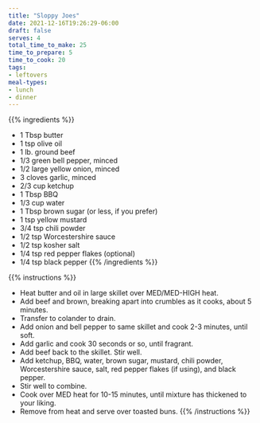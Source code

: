 ```yaml
---
title: "Sloppy Joes"
date: 2021-12-16T19:26:29-06:00
draft: false
serves: 4
total_time_to_make: 25
time_to_prepare: 5
time_to_cook: 20
tags:
- leftovers
meal-types:
- lunch
- dinner
---
```


{{% ingredients %}}
- 1 Tbsp butter
- 1 tsp olive oil
- 1 lb. ground beef
- 1/3 green bell pepper, minced
- 1/2 large yellow onion, minced
- 3 cloves garlic, minced
- 2/3 cup ketchup
- 1 Tbsp BBQ
- 1/3 cup water
- 1 Tbsp brown sugar (or less, if you prefer)
- 1 tsp yellow mustard
- 3/4 tsp chili powder
- 1/2 tsp Worcestershire sauce
- 1/2 tsp kosher salt
- 1/4 tsp red pepper flakes (optional)
- 1/4 tsp black pepper
{{% /ingredients %}}

{{% instructions %}}
- Heat butter and oil in large skillet over MED/MED-HIGH heat.
- Add beef and brown, breaking apart into crumbles as it cooks, about 5 minutes.
- Transfer to colander to drain.
- Add onion and bell pepper to same skillet and cook 2-3 minutes, until soft.
- Add garlic and cook 30 seconds or so, until fragrant.
- Add beef back to the skillet.  Stir well.
- Add ketchup, BBQ, water, brown sugar, mustard, chili powder, Worcestershire sauce, salt, red pepper flakes (if using), and black pepper.
- Stir well to combine.
- Cook over MED heat for 10-15 minutes, until mixture has thickened to your liking.
- Remove from heat and serve over toasted buns.
{{% /instructions %}}
